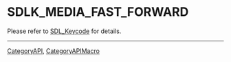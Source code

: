 # SDLK_MEDIA_FAST_FORWARD

Please refer to [SDL_Keycode](SDL_Keycode) for details.

----
[CategoryAPI](CategoryAPI), [CategoryAPIMacro](CategoryAPIMacro)

